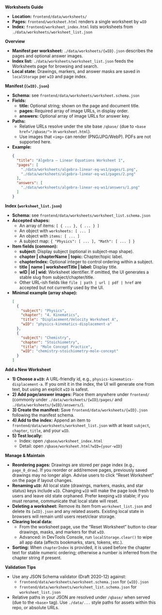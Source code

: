 **Worksheets Guide**
- **Location:** `frontend/data/worksheets/`
- **Pages:** `frontend/worksheet.html` renders a single worksheet by `wID`
- **Index:** `frontend/worksheet_index.html` lists worksheets from `./data/worksheets/worksheet_list.json`

**Overview**
- **Manifest per worksheet:** `./data/worksheets/{wID}.json` describes the pages and optional answer images.
- **Index list:** `./data/worksheets/worksheet_list.json` feeds the Worksheets page for browsing and search.
- **Local state:** Drawings, markers, and answer masks are saved in `localStorage` per `wID` and page index.

**Manifest (`{wID}.json`)**
- **Schema:** see `frontend/data/worksheets/worksheet.schema.json`
- **Fields:**
  - **title:** Optional string; shown on the page and document title.
  - **pages:** Required array of image URLs, in display order.
  - **answers:** Optional array of image URLs for answer key.
- **Paths:**
  - Relative URLs resolve under the site base `/qbase/` (due to `<base href="/qbase/">` in `worksheet.html`).
  - Use images that `<img>` can render (PNG/JPG/WebP). PDFs are not supported here.
- **Example:**
  ```json
  {
    "title": "Algebra – Linear Equations Worksheet 1",
    "pages": [
      "./data/worksheets/algebra-linear-eq-ws1/pages/1.png",
      "./data/worksheets/algebra-linear-eq-ws1/pages/2.png"
    ],
    "answers": [
      "./data/worksheets/algebra-linear-eq-ws1/answers/1.png"
    ]
  }
  ```

**Index (`worksheet_list.json`)**
- **Schema:** see `frontend/data/worksheets/worksheet_list.schema.json`
- **Accepted shapes:**
  - An array of items: `[ { ... }, { ... } ]`
  - An object with `worksheets: [ ... ]`
  - An object with `items: [ ... ]`
  - A subject map: `{ "Physics": [ ... ], "Math": [ ... ] }`
- **Item fields (common):**
  - **subject:** Display subject (optional in subject-map shape).
  - **chapter | chapterName | topic:** Chapter/topic label.
  - **chapterIndex:** Optional integer to control ordering within a subject.
  - **title | name | worksheetTitle | label:** Display title.
  - **wID | id | wid:** Worksheet identifier. If omitted, the UI generates a stable slug from subject/chapter/title.
  - Other URL-ish fields like `file | path | url | pdf | href` are accepted but not currently used by the UI.
- **Minimal example (array shape):**
  ```json
  [
    {
      "subject": "Physics",
      "chapter": "4. Kinematics",
      "title": "Displacement/Velocity Worksheet A",
      "wID": "physics-kinematics-displacement-a"
    },
    {
      "subject": "Chemistry",
      "chapter": "Stoichiometry",
      "title": "Mole Concept Practice",
      "wID": "chemistry-stoichiometry-mole-concept"
    }
  ]
  ```

**Add a New Worksheet**
- **1) Choose a `wID`:** A URL-friendly id, e.g., `physics-kinematics-displacement-a`. If you omit it in the index, the UI will generate one from text, but using an explicit `wID` is safest.
- **2) Add page/answer images:** Place them anywhere under `frontend/` (commonly under `./data/worksheets/{wID}/pages/` and `./data/worksheets/{wID}/answers/`).
- **3) Create the manifest:** Save `frontend/data/worksheets/{wID}.json` following the manifest schema.
- **4) Add to the index:** Append an item to `frontend/data/worksheets/worksheet_list.json` with at least `subject`, `chapter`, `title`, and your `wID`.
- **5) Test locally:**
  - Index: open `/qbase/worksheet_index.html`
  - Detail: open `/qbase/worksheet.html?wID={your-wID}`

**Manage & Maintain**
- **Reordering pages:** Drawings are stored per page index (e.g., `page_0_draw`). If you reorder or add/remove pages, previously saved drawings may no longer align. Advise users to click “Reset Worksheet” on the page if layout changes.
- **Renaming `wID`:** All local state (drawings, markers, masks, and star status) keys include `wID`. Changing `wID` will make the page look fresh to users and leave old state orphaned. Prefer keeping `wID` stable; if you must rename, communicate that local state will reset.
- **Deleting a worksheet:** Remove its item from `worksheet_list.json` and delete its `{wID}.json` and any related assets. Existing local state in browsers will remain until users reset/clear storage.
- **Clearing local data:**
  - From the worksheet page, use the “Reset Worksheet” button to clear drawings, masks, and markers for that `wID`.
  - Advanced: in DevTools Console, run `localStorage.clear()` to wipe all app data (affects bookmarks, stars, tokens, etc.).
- **Sorting:** When `chapterIndex` is provided, it is used before the chapter text for stable numeric ordering; otherwise a number is inferred from the chapter string if present.

**Validation Tips**
- Use any JSON Schema validator (Draft 2020-12) against:
  - `frontend/data/worksheets/worksheet.schema.json` for `{wID}.json`
  - `frontend/data/worksheets/worksheet_list.schema.json` for `worksheet_list.json`
- Relative paths in your JSON are resolved under `/qbase/` when served (due to the `<base>` tag). Use `./data/...` style paths for assets within this repo, or absolute URLs.


